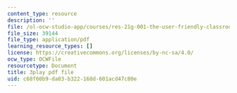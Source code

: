 ```yaml
---
content_type: resource
description: ''
file: /ol-ocw-studio-app/courses/res-21g-001-the-user-friendly-classroom-fall-2020/c68f60b9da03b322168d601acd47c80e_3zuEzPzbNPg.pdf
file_size: 39144
file_type: application/pdf
learning_resource_types: []
license: https://creativecommons.org/licenses/by-nc-sa/4.0/
ocw_type: OCWFile
resourcetype: Document
title: 3play pdf file
uid: c68f60b9-da03-b322-168d-601acd47c80e
---
```

